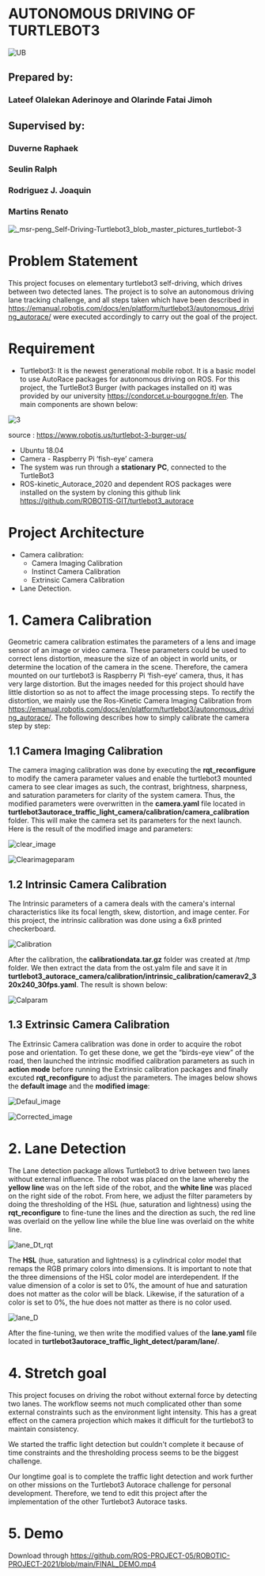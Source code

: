 # AUTONOMOUS DRIVING OF TURTLEBOT3
![UB](https://user-images.githubusercontent.com/62597513/145659645-9ab35c4d-694e-499d-8fad-6bf1091d32ec.jpeg)

## Prepared by:
### Lateef Olalekan Aderinoye and Olarinde Fatai Jimoh

## Supervised by: 
   ###              Duverne Raphaek
   ###            Seulin Ralph
   ###            Rodriguez J. Joaquin
   ###            Martins Renato
   


![_msr-peng_Self-Driving-Turtlebot3_blob_master_pictures_turtlebot-3](https://user-images.githubusercontent.com/62597513/145625174-0cad437b-5282-46da-a499-9244b2de4d8d.jpg)



# Problem Statement 
This project focuses on elementary turtlebot3 self-driving, which drives between two detected lanes. The project is to solve an autonomous driving lane tracking challenge, and all steps taken which have been described in https://emanual.robotis.com/docs/en/platform/turtlebot3/autonomous_driving_autorace/ were executed accordingly to carry out the goal of the project.


# Requirement 
- Turtlebot3: It is the newest generational mobile robot. It is a basic model to use AutoRace packages for autonomous driving on ROS. For this project, the TurtleBot3 Burger (with packages installed on it) was  provided by our university https://condorcet.u-bourgogne.fr/en.  The main components are shown below: 

![3](https://user-images.githubusercontent.com/62597513/145630186-4da6bcb0-b4aa-4c0d-b006-39453fabb56b.png)

source : https://www.robotis.us/turtlebot-3-burger-us/

- Ubuntu 18.04
- Camera - Raspberry Pi ‘fish-eye’ camera
- The system was run through a **stationary PC**, connected to the TurtleBot3
- ROS-kinetic_Autorace_2020 and dependent ROS packages were installed on the system by cloning this github link https://github.com/ROBOTIS-GIT/turtlebot3_autorace 


# Project Architecture 
- Camera calibration:
  - Camera Imaging Calibration 
  - Instinct Camera Calibration
  - Extrinsic Camera Calibration
- Lane Detection.


# 1. Camera Calibration 
Geometric camera calibration estimates the parameters of a lens and image sensor of an image or video camera. These parameters could be used to correct lens distortion, measure the size of an object in world units, or determine the location of the camera in the scene.
Therefore, the camera mounted on our turtlebot3 is Raspberry Pi ‘fish-eye’ camera, thus, it has very large distortion. But the images needed for this project should have little distortion so as not to affect the image processing steps. To rectify the distortion, we mainly use the Ros-Kinetic Camera Imaging Calibration from https://emanual.robotis.com/docs/en/platform/turtlebot3/autonomous_driving_autorace/. The following describes how to simply calibrate the camera step by step:

   ## 1.1 Camera Imaging Calibration
The camera imaging calibration was done by executing the **rqt_reconfigure** to modify the camera parameter values and enable the turtlebot3 mounted camera to see clear images as such, the contrast, brightness, sharpness, and saturation parameters for clarity of the system camera.
Thus, the modified parameters were overwritten in the **camera.yaml** file located in **turtlebot3autorace_traffic_light_camera/calibration/camera_calibration** folder. This will make the camera set its parameters for the next launch. Here is the result of the modified image and parameters:

![clear_image](https://user-images.githubusercontent.com/62597513/145644291-e0759511-8460-455e-88c7-f2727d1429b2.jpeg) 

![Clearimageparam](https://user-images.githubusercontent.com/62597513/145644866-494950ef-4c39-4e47-8af6-533b4a35513d.jpeg)


  ## 1.2 Intrinsic Camera Calibration
The Intrinsic parameters of a camera deals with the camera's internal characteristics like its focal length, skew, distortion, and image center. For this project, the intrinsic calibration was done using a 6x8 printed checkerboard. 
  
  ![Calibration](https://user-images.githubusercontent.com/62597513/145639462-6dd9fe60-accd-419f-ba43-865664e03ebc.jpeg)

  After the calibration, the **calibrationdata.tar.gz** folder was created at /tmp folder. We then extract the data from the ost.yalm file and save it in **turtlebot3_autorace_camera/calibration/intrinsic_calibration/camerav2_320x240_30fps.yaml**. The result is shown below: 
  
  ![Calparam](https://user-images.githubusercontent.com/62597513/145639716-aa910eb4-1fcf-4872-bca0-d34437297eab.jpeg)


  ## 1.3 Extrinsic Camera Calibration
The Extrinsic Camera calibration was done in order to acquire the robot pose and orientation. To get these done, we get the “birds-eye view” of the road, then launched the intrinsic modified calibration parameters as such in **action mode** before running the Extrinsic calibration packages and finally excuted **rqt_reconfigure** to adjust the parameters. The images below shows the **default image** and the **modified image**:

![Defaul_image](https://user-images.githubusercontent.com/62597513/145645109-80beced6-c303-4c5d-9ec8-975b37e57fba.jpeg)

![Corrected_image](https://user-images.githubusercontent.com/62597513/145645464-2293c975-848c-468d-a947-2071eb8caeec.jpeg)


# 2. Lane Detection 
The Lane detection package allows Turtlebot3 to drive between two lanes without external influence. The robot was placed on the lane whereby the **yellow line** was on the left side of the robot, and the **white line** was placed on the right side of the robot. From here, we adjust the filter parameters by doing the thresholding of the HSL (hue, saturation and lightness) using the **rqt_reconfigure** to fine-tune the lines and the direction as such, the red line was overlaid on the yellow line while the blue line was overlaid on the white line. 

![lane_Dt_rqt](https://user-images.githubusercontent.com/62597513/145659059-5e3c2f72-d3b5-463a-af8e-f9c8682189dc.jpeg)

The **HSL** (hue, saturation and lightness) is a cylindrical color model that remaps the RGB primary colors into dimensions. It is important to note that the three dimensions of the HSL color model are interdependent. If the value dimension of a color is set to 0%, the amount of hue and saturation does not matter as the color will be black. Likewise, if the saturation of a color is set to 0%, the hue does not matter as there is no color used. 

![lane_D](https://user-images.githubusercontent.com/62597513/145658830-e65d4af2-d79d-45e4-b165-ba2b25b01b1a.jpeg)

After the fine-tuning,  we then write the modified values of the **lane.yaml** file located in **turtlebot3autorace_traffic_light_detect/param/lane/**.


# 4. Stretch goal
This project focuses on driving the robot without external force by detecting two lanes. The workflow seems not much complicated other than some external constraints such as the environment light intensity. This has a great effect on the camera projection which makes it difficult for the turtlebot3 to maintain consistency. 

We started the traffic light detection but couldn't complete it because of time constraints and  the thresholding process seems to be the biggest challenge. 

Our longtime goal is to complete the traffic light detection and work further on other missions on the Turtlebot3 Autorace challenge for personal development. Therefore, we tend to edit this project after  the implementation of the other Turtlebot3 Autorace tasks. 


# 5. Demo
Download through  https://github.com/ROS-PROJECT-05/ROBOTIC-PROJECT-2021/blob/main/FINAL_DEMO.mp4




